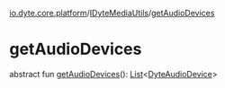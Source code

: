 [io.dyte.core.platform](../index.md)/[IDyteMediaUtils](index.md)/[getAudioDevices](get-audio-devices.md)

# getAudioDevices


abstract fun [getAudioDevices](get-audio-devices.md)(): [List](https://kotlinlang.org/api/latest/jvm/stdlib/kotlin.collections/-list/index.html)&lt;[DyteAudioDevice](../../com.dyte.mobilecorekmm.models/-dyte-audio-device/index.md)&gt;

